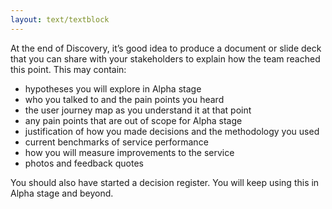 ```yaml
---
layout: text/textblock
---
```


At the end of Discovery, it’s good idea to produce a document or slide deck that you can share with your stakeholders to explain how the team reached this point. This may contain:
- hypotheses you will explore in Alpha stage
- who you talked to and the pain points you heard
- the user journey map as you understand it at that point
- any pain points that are out of scope for Alpha stage
- justification of how you made decisions and the methodology you used
- current benchmarks of service performance
- how you will measure improvements to the service
- photos and feedback quotes

You should also have started a decision register. You will keep using this in Alpha stage and beyond.
